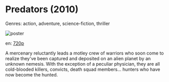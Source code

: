# Predators (2010)

Genres: action, adventure, science-fiction, thriller

![poster](http://image.tmdb.org/t/p/w500/wdniP8NDaJIydi1hMxhpbJMUfr6.jpg)

en:
  [720p](magnet:?xt=urn:btih:46E02CFC06BBDC66623C3CC39C27A2E198C23777&tr=udp://glotorrents.pw:6969/announce&tr=udp://tracker.opentrackr.org:1337/announce&tr=udp://torrent.gresille.org:80/announce&tr=udp://tracker.openbittorrent.com:80&tr=udp://tracker.coppersurfer.tk:6969&tr=udp://tracker.leechers-paradise.org:6969&tr=udp://p4p.arenabg.ch:1337&tr=udp://tracker.internetwarriors.net:1337)
  


A mercenary reluctantly leads a motley crew of warriors who soon come to realize they've been captured and deposited on an alien planet by an unknown nemesis. With the exception of a peculiar physician, they are all cold-blooded killers, convicts, death squad members... hunters who have now become the hunted.
